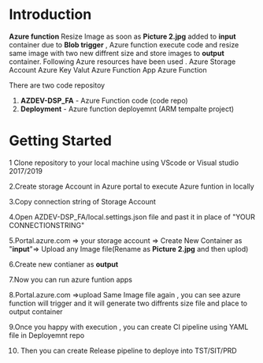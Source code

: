 # Introduction 

**Azure function**
Resize Image as soon as **Picture 2.jpg** added to **input** container due to **Blob trigger** , Azure function execute code and resize same image with two new diffrent size and store images to **output** container.
Following Azure resources have been used .
Azure Storage Account
Azure Key Valut
Azure Function App
Azure Function

There are two code repositoy 
1. **AZDEV-DSP_FA** - Azure Function code (code repo)   
2. **Deployment** - Azure function deployemnt (ARM tempalte project)

# Getting Started

1 Clone repository to your local machine using VScode or Visual studio 2017/2019

2.Create storage Account in Azure portal to execute Azure funtion in locally

3.Copy connection string of Storage Account 

4.Open AZDEV-DSP_FA/local.settings.json file and past it in place of "YOUR CONNECTIONSTRING"

5.Portal.azure.com => your storage account => Create New Container as "**input**"=> Upload any Image file(Rename as **Picture 2.jpg** and then uplod)

6.Create new contianer as **output** 

7.Now you can run azure funtion apps

8.Portal.azure.com =>upload Same Image file again , you can see azure function will trigger and it will generate two diffrents size file and place to output container

9.Once you happy with execution , you can create CI pipeline using YAML file in Deployemnt repo

10. Then you can create Release pipeline to deploye into TST/SIT/PRD


